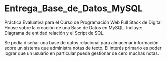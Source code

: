 # Entrega_Base_de_Datos_MySQL

Práctica Evaluativa para el Curso de Programación Web Full Stack de Digital House sobre la creación de una Base de Datos en MySQL.
Incluye: Diagrama de entidad relación y el Script de SQL.

Se pedía diseñar una base de datos relacional para almacenar información sobre un sistema que administra notas de texto. El interés primario es poder lograr que un usuario en particular pueda gestionar de cero muchas notas.
